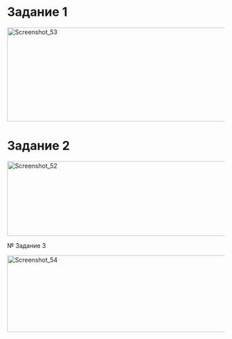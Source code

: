 # Задание 1

<img width="719" height="218" alt="Screenshot_53" src="https://github.com/user-attachments/assets/1229fd4f-ec44-4d69-b5a3-0f9f75897cea" />

# Задание 2

<img width="1173" height="173" alt="Screenshot_52" src="https://github.com/user-attachments/assets/8de23162-8321-41a9-8d73-05526c28e7df" />

№ Задание 3

<img width="1010" height="178" alt="Screenshot_54" src="https://github.com/user-attachments/assets/8b82bc0f-9446-4f12-9c87-32dffc9a3134" />



